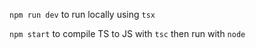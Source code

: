 `npm run dev` to run locally using `tsx`

`npm start` to compile TS to JS with `tsc` then run with `node`
